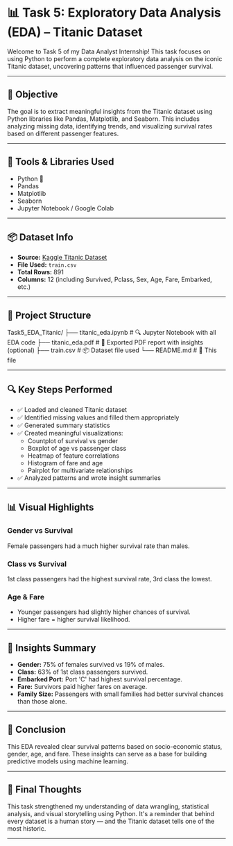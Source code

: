 # 📊 Task 5: Exploratory Data Analysis (EDA) – Titanic Dataset

Welcome to Task 5 of my Data Analyst Internship! This task focuses on using Python to perform a complete exploratory data analysis on the iconic Titanic dataset, uncovering patterns that influenced passenger survival.

---

## 🎯 Objective

The goal is to extract meaningful insights from the Titanic dataset using Python libraries like Pandas, Matplotlib, and Seaborn. This includes analyzing missing data, identifying trends, and visualizing survival rates based on different passenger features.

---

## 🧰 Tools & Libraries Used

- Python 🐍
- Pandas
- Matplotlib
- Seaborn
- Jupyter Notebook / Google Colab

---

## 📦 Dataset Info

- **Source:** [Kaggle Titanic Dataset](https://www.kaggle.com/competitions/titanic/data)
- **File Used:** `train.csv`
- **Total Rows:** 891
- **Columns:** 12 (including Survived, Pclass, Sex, Age, Fare, Embarked, etc.)

---

## 📁 Project Structure

Task5_EDA_Titanic/
├── titanic_eda.ipynb # 🔍 Jupyter Notebook with all EDA code
├── titanic_eda.pdf # 📄 Exported PDF report with insights (optional)
├── train.csv # 📦 Dataset file used
└── README.md # 📘 This file

---

## 🔍 Key Steps Performed

- ✅ Loaded and cleaned Titanic dataset
- ✅ Identified missing values and filled them appropriately
- ✅ Generated summary statistics
- ✅ Created meaningful visualizations:
  - Countplot of survival vs gender
  - Boxplot of age vs passenger class
  - Heatmap of feature correlations
  - Histogram of fare and age
  - Pairplot for multivariate relationships
- ✅ Analyzed patterns and wrote insight summaries

---

## 📊 Visual Highlights

### Gender vs Survival
Female passengers had a much higher survival rate than males.

### Class vs Survival
1st class passengers had the highest survival rate, 3rd class the lowest.

### Age & Fare
- Younger passengers had slightly higher chances of survival.
- Higher fare = higher survival likelihood.

---

## 🧠 Insights Summary

- **Gender:** 75% of females survived vs 19% of males.
- **Class:** 63% of 1st class passengers survived.
- **Embarked Port:** Port 'C' had highest survival percentage.
- **Fare:** Survivors paid higher fares on average.
- **Family Size:** Passengers with small families had better survival chances than those alone.

---

## 🏁 Conclusion

This EDA revealed clear survival patterns based on socio-economic status, gender, age, and fare. These insights can serve as a base for building predictive models using machine learning.

---

## 🙌 Final Thoughts

This task strengthened my understanding of data wrangling, statistical analysis, and visual storytelling using Python. It's a reminder that behind every dataset is a human story — and the Titanic dataset tells one of the most historic.

---
